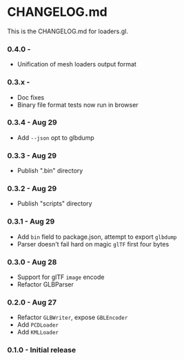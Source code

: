 # CHANGELOG.md

This is the CHANGELOG.md for loaders.gl.

### 0.4.0 -

- Unification of mesh loaders output format

### 0.3.x -

- Doc fixes
- Binary file format tests now run in browser

### 0.3.4 - Aug 29

- Add `--json` opt to glbdump

### 0.3.3 - Aug 29

- Publish ".bin" directory

### 0.3.2 - Aug 29

- Publish "scripts" directory

### 0.3.1 - Aug 29

- Add `bin` field to package.json, attempt to export `glbdump`
- Parser doesn't fail hard on magic `glTF` first four bytes

### 0.3.0 - Aug 28

- Support for glTF `image` encode
- Refactor GLBParser

### 0.2.0 - Aug 27

- Refactor `GLBWriter`, expose `GBLEncoder`
- Add `PCDLoader`
- Add `KMLLoader`

### 0.1.0 - Initial release
